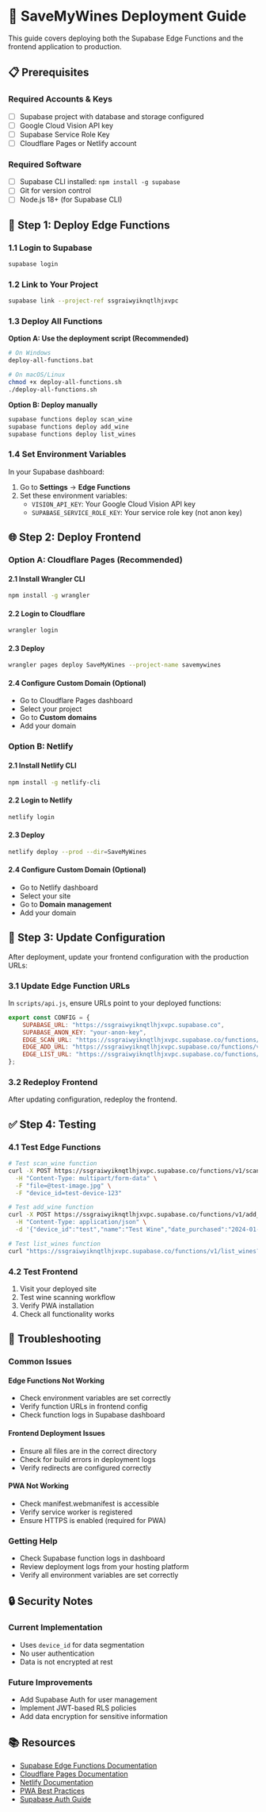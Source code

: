 # 🚀 SaveMyWines Deployment Guide

This guide covers deploying both the Supabase Edge Functions and the frontend application to production.

## 📋 Prerequisites

### Required Accounts & Keys
- [ ] Supabase project with database and storage configured
- [ ] Google Cloud Vision API key
- [ ] Supabase Service Role Key
- [ ] Cloudflare Pages or Netlify account

### Required Software
- [ ] Supabase CLI installed: `npm install -g supabase`
- [ ] Git for version control
- [ ] Node.js 18+ (for Supabase CLI)

## 🔧 Step 1: Deploy Edge Functions

### 1.1 Login to Supabase
```bash
supabase login
```

### 1.2 Link to Your Project
```bash
supabase link --project-ref ssgraiwyiknqtlhjxvpc
```

### 1.3 Deploy All Functions
**Option A: Use the deployment script (Recommended)**
```bash
# On Windows
deploy-all-functions.bat

# On macOS/Linux
chmod +x deploy-all-functions.sh
./deploy-all-functions.sh
```

**Option B: Deploy manually**
```bash
supabase functions deploy scan_wine
supabase functions deploy add_wine
supabase functions deploy list_wines
```

### 1.4 Set Environment Variables
In your Supabase dashboard:

1. Go to **Settings** → **Edge Functions**
2. Set these environment variables:
   - `VISION_API_KEY`: Your Google Cloud Vision API key
   - `SUPABASE_SERVICE_ROLE_KEY`: Your service role key (not anon key)

## 🌐 Step 2: Deploy Frontend

### Option A: Cloudflare Pages (Recommended)

#### 2.1 Install Wrangler CLI
```bash
npm install -g wrangler
```

#### 2.2 Login to Cloudflare
```bash
wrangler login
```

#### 2.3 Deploy
```bash
wrangler pages deploy SaveMyWines --project-name savemywines
```

#### 2.4 Configure Custom Domain (Optional)
- Go to Cloudflare Pages dashboard
- Select your project
- Go to **Custom domains**
- Add your domain

### Option B: Netlify

#### 2.1 Install Netlify CLI
```bash
npm install -g netlify-cli
```

#### 2.2 Login to Netlify
```bash
netlify login
```

#### 2.3 Deploy
```bash
netlify deploy --prod --dir=SaveMyWines
```

#### 2.4 Configure Custom Domain (Optional)
- Go to Netlify dashboard
- Select your site
- Go to **Domain management**
- Add your domain

## 🔗 Step 3: Update Configuration

After deployment, update your frontend configuration with the production URLs:

### 3.1 Update Edge Function URLs
In `scripts/api.js`, ensure URLs point to your deployed functions:

```javascript
export const CONFIG = {
    SUPABASE_URL: "https://ssgraiwyiknqtlhjxvpc.supabase.co",
    SUPABASE_ANON_KEY: "your-anon-key",
    EDGE_SCAN_URL: "https://ssgraiwyiknqtlhjxvpc.supabase.co/functions/v1/scan_wine",
    EDGE_ADD_URL: "https://ssgraiwyiknqtlhjxvpc.supabase.co/functions/v1/add_wine",
    EDGE_LIST_URL: "https://ssgraiwyiknqtlhjxvpc.supabase.co/functions/v1/list_wines",
};
```

### 3.2 Redeploy Frontend
After updating configuration, redeploy the frontend.

## ✅ Step 4: Testing

### 4.1 Test Edge Functions
```bash
# Test scan_wine function
curl -X POST https://ssgraiwyiknqtlhjxvpc.supabase.co/functions/v1/scan_wine \
  -H "Content-Type: multipart/form-data" \
  -F "file=@test-image.jpg" \
  -F "device_id=test-device-123"

# Test add_wine function
curl -X POST https://ssgraiwyiknqtlhjxvpc.supabase.co/functions/v1/add_wine \
  -H "Content-Type: application/json" \
  -d '{"device_id":"test","name":"Test Wine","date_purchased":"2024-01-01"}'

# Test list_wines function
curl "https://ssgraiwyiknqtlhjxvpc.supabase.co/functions/v1/list_wines?device_id=test-device-123"
```

### 4.2 Test Frontend
1. Visit your deployed site
2. Test wine scanning workflow
3. Verify PWA installation
4. Check all functionality works

## 🚨 Troubleshooting

### Common Issues

#### Edge Functions Not Working
- Check environment variables are set correctly
- Verify function URLs in frontend config
- Check function logs in Supabase dashboard

#### Frontend Deployment Issues
- Ensure all files are in the correct directory
- Check for build errors in deployment logs
- Verify redirects are configured correctly

#### PWA Not Working
- Check manifest.webmanifest is accessible
- Verify service worker is registered
- Ensure HTTPS is enabled (required for PWA)

### Getting Help
- Check Supabase function logs in dashboard
- Review deployment logs from your hosting platform
- Verify all environment variables are set correctly

## 🔒 Security Notes

### Current Implementation
- Uses `device_id` for data segmentation
- No user authentication
- Data is not encrypted at rest

### Future Improvements
- Add Supabase Auth for user management
- Implement JWT-based RLS policies
- Add data encryption for sensitive information

## 📚 Resources

- [Supabase Edge Functions Documentation](https://supabase.com/docs/guides/functions)
- [Cloudflare Pages Documentation](https://developers.cloudflare.com/pages/)
- [Netlify Documentation](https://docs.netlify.com/)
- [PWA Best Practices](https://web.dev/progressive-web-apps/)
- [Supabase Auth Guide](https://supabase.com/docs/guides/auth)

